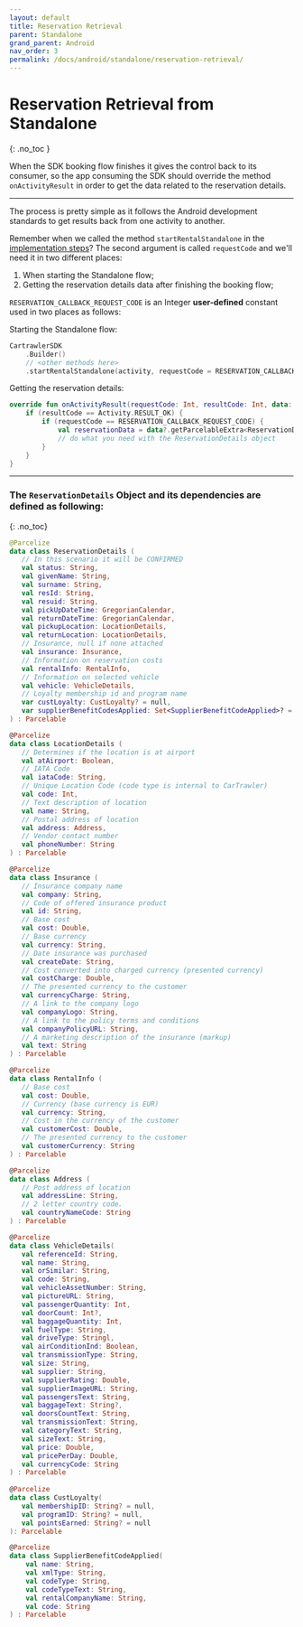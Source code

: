 ```yaml
---
layout: default
title: Reservation Retrieval
parent: Standalone
grand_parent: Android
nav_order: 3
permalink: /docs/android/standalone/reservation-retrieval/
---
```


# Reservation Retrieval from Standalone 

{: .no_toc }

When the SDK booking flow finishes it gives the control back to its consumer, so the app
consuming the SDK should override the method `onActivityResult` in order to get the data related
to the reservation details.

---

The process is pretty simple as it follows the Android development standards to get results back
from one activity to another.

Remember when we called the method `startRentalStandalone` in the <a href="/docs/android/standalone/implementation-steps/" target="_blank">implementation steps</a>?
The second argument is called `requestCode` and we'll need it in two different places:

<ol>
  <li>When starting the Standalone flow;</li>
  <li>Getting the reservation details data after finishing the booking flow;</li>
</ol>

`RESERVATION_CALLBACK_REQUEST_CODE` is an Integer <b>user-defined</b> constant used in two places as follows:

Starting the Standalone flow:
```kotlin
CartrawlerSDK
    .Builder()
    // <other methods here>
    .startRentalStandalone(activity, requestCode = RESERVATION_CALLBACK_REQUEST_CODE)
```

Getting the reservation details:
```kotlin
override fun onActivityResult(requestCode: Int, resultCode: Int, data: Intent?) {
    if (resultCode == Activity.RESULT_OK) {
        if (requestCode == RESERVATION_CALLBACK_REQUEST_CODE) {
            val reservationData = data?.getParcelableExtra<ReservationDetails>(CartrawlerSDK.RESERVATION_DETAILS)
            // do what you need with the ReservationDetails object
        }
    }      
}
```
---

### The `ReservationDetails` Object and its dependencies are defined as following:
{: .no_toc}

```kotlin
@Parcelize
data class ReservationDetails (
   // In this scenario it will be CONFIRMED
   val status: String,
   val givenName: String,
   val surname: String,
   val resId: String,
   val resuid: String,
   val pickUpDateTime: GregorianCalendar,
   val returnDateTime: GregorianCalendar,
   val pickupLocation: LocationDetails,
   val returnLocation: LocationDetails, 
   // Insurance, null if none attached
   val insurance: Insurance, 
   // Information on reservation costs
   val rentalInfo: RentalInfo, 
   // Information on selected vehicle
   val vehicle: VehicleDetails,
   // Loyalty membership id and program name
   var custLoyalty: CustLoyalty? = null,
   var supplierBenefitCodesApplied: Set<SupplierBenefitCodeApplied>? = null
) : Parcelable

@Parcelize
data class LocationDetails (
   // Determines if the location is at airport
   val atAirport: Boolean, 
   // IATA Code
   val iataCode: String,  
   // Unique Location Code (code type is internal to CarTrawler)
   val code: Int,  
   // Text description of location
   val name: String, 
   // Postal address of location
   val address: Address, 
   // Vendor contact number
   val phoneNumber: String
) : Parcelable

@Parcelize
data class Insurance (
   // Insurance company name
   val company: String, 
   // Code of offered insurance product
   val id: String, 
   // Base cost
   val cost: Double, 
   // Base currency
   val currency: String, 
   // Date insurance was purchased
   val createDate: String, 
   // Cost converted into charged currency (presented currency)
   val costCharge: Double, 
   // The presented currency to the customer
   val currencyCharge: String,
   // A link to the company logo
   val companyLogo: String, 
   // A link to the policy terms and conditions
   val companyPolicyURL: String, 
   // A marketing description of the insurance (markup)
   val text: String
) : Parcelable

@Parcelize
data class RentalInfo (
   // Base cost
   val cost: Double, 
   // Currency (base currency is EUR)
   val currency: String, 
   // Cost in the currency of the customer
   val customerCost: Double, 
   // The presented currency to the customer
   val customerCurrency: String 
) : Parcelable

@Parcelize
data class Address (
   // Post address of location
   val addressLine: String, 
   // 2 letter country code.
   val countryNameCode: String
) : Parcelable

@Parcelize
data class VehicleDetails(
   val referenceId: String,
   val name: String,
   val orSimilar: String,
   val code: String,
   val vehicleAssetNumber: String,
   val pictureURL: String,
   val passengerQuantity: Int,
   val doorCount: Int?,
   val baggageQuantity: Int,
   val fuelType: String,
   val driveType: Stringl,
   val airConditionInd: Boolean,
   val transmissionType: String,
   val size: String,
   val supplier: String,
   val supplierRating: Double,
   val supplierImageURL: String,
   val passengersText: String,
   val baggageText: String?,
   val doorsCountText: String,
   val transmissionText: String,
   val categoryText: String,
   val sizeText: String,
   val price: Double,
   val pricePerDay: Double,
   val currencyCode: String
) : Parcelable
   
@Parcelize
data class CustLoyalty(
   val membershipID: String? = null, 
   val programID: String? = null,
   val pointsEarned: String? = null
): Parcelable

@Parcelize
data class SupplierBenefitCodeApplied(
    val name: String,
    val xmlType: String,
    val codeType: String,
    val codeTypeText: String,
    val rentalCompanyName: String,
    val code: String
) : Parcelable
```    
